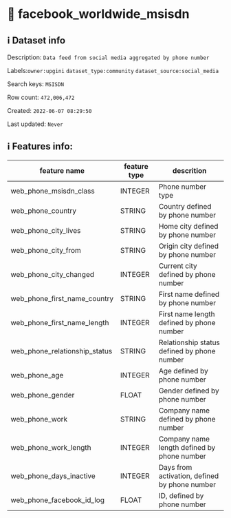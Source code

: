 # 📖 facebook_worldwide_msisdn 
## ℹ️ Dataset info 
Description: `Data feed from social media aggregated by phone number` 

Labels:`owner:upgini` `dataset_type:community` `dataset_source:social_media` 

Search keys: `MSISDN`

Row count: `472,006,472`

Created: `2022-06-07 08:29:50` 

Last updated: `Never` 

## ℹ️ Features info:
|feature name|feature type|descrition|
|---|---|---|
|web_phone_msisdn_class|INTEGER|Phone number type|
|web_phone_country|STRING|Country defined by phone number|
|web_phone_city_lives|STRING|Home city defined by phone number|
|web_phone_city_from|STRING|Origin city defined by phone number|
|web_phone_city_changed|INTEGER|Current city defined by phone number|
|web_phone_first_name_country|STRING|First name defined by phone number|
|web_phone_first_name_length|INTEGER|First name length defined by phone number|
|web_phone_relationship_status|STRING|Relationship status defined by phone number|
|web_phone_age|INTEGER|Age defined by phone number|
|web_phone_gender|FLOAT|Gender defined by phone number|
|web_phone_work|STRING|Company name defined by phone number|
|web_phone_work_length|INTEGER|Company name length defined by phone number|
|web_phone_days_inactive|INTEGER|Days from activation, defined by phone number|
|web_phone_facebook_id_log|FLOAT|ID, defined by phone number|

